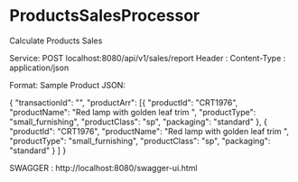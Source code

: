 # ProductsSalesProcessor

Calculate Products Sales

Service: POST localhost:8080/api/v1/sales/report Header : Content-Type : application/json

Format: 
Sample Product JSON: 

{ "transactionId": "", "productArr": [{ "productId": "CRT1976", "productName": "Red lamp with golden leaf trim ", "productType": "small_furnishing", "productClass": "sp", "packaging": "standard" }, { "productId": "CRT1976", "productName": "Red lamp with golden leaf trim ", "productType": "small_furnishing", "productClass": "sp", "packaging": "standard" } ] }

SWAGGER : http://localhost:8080/swagger-ui.html
